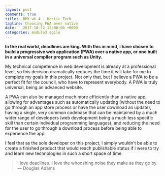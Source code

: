 ```yaml
---
layout: post
comments: true
title:  BMX wk 4 - Hectic Tech 
tagline: Choosing PWA over native
date:   2017-10-22 12:00:00 +0000
categories: module3 agile
---
```


**In the real world, deadlines are king. With this in mind, I have chosen to build a progressive web application (PWA) over a native app, or one built in a universal compiler program such as Unity.**

My technical competence in web development is already at a professional level, so this decision dramatically reduces the time it will take for me to complete my goals in this project. Not only that, but I believe a PWA to be a perfect fit for the council, who have to represent everybody. A PWA is truly universal, being an advanced website.

A PWA can also be managed much more efficiently than a native app, allowing for advantages such as automatically updating (without the need to go through an app store process or have the user download an update), having a single, very common codebase that can be maintained by a much wider range of developers (web development being a much less specific skill than certain individual programming languages), and reducing the need for the user to go through a download process before being able to experience the app.

I feel that as the sole developer on this project, I simply wouldn't be able to create a finished product that would reach publishable status if I were to try and learn new technologies in such a short space of time.

> I love deadlines. I love the whooshing noise they make as they go by. — Douglas Adams
